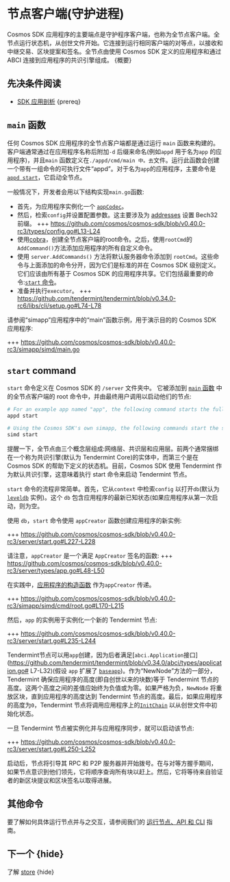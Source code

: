 # 节点客户端(守护进程)

Cosmos SDK 应用程序的主要端点是守护程序客户端，也称为全节点客户端。全节点运行状态机，从创世文件开始。它连接到运行相同客户端的对等点，以接收和中继交易、区块提案和签名。全节点由使用 Cosmos SDK 定义的应用程序和通过 ABCI 连接到应用程序的共识引擎组成。 {概要}

## 先决条件阅读

- [SDK 应用剖析](../basics/app-anatomy.md) {prereq}

## `main` 函数

任何 Cosmos SDK 应用程序的全节点客户端都是通过运行 `main` 函数来构建的。客户端通常通过在应用程序名称后附加`-d` 后缀来命名(例如`appd` 用于名为`app` 的应用程序)，并且`main` 函数定义在`./appd/cmd/main 中。去`文件。运行此函数会创建一个带有一组命令的可执行文件“appd”。对于名为`app`的应用程序，主要命令是[`appd start`](#start-command)，它启动全节点。

一般情况下，开发者会用以下结构实现`main.go`函数:

- 首先，为应用程序实例化一个 [`appCodec`](./encoding.md)。
- 然后，检索`config`并设置配置参数。这主要涉及为 [addresses](../basics/accounts.md#addresses) 设置 Bech32 前缀。
  +++ https://github.com/cosmos/cosmos-sdk/blob/v0.40.0-rc3/types/config.go#L13-L24
- 使用[cobra](https://github.com/spf13/cobra)，创建全节点客户端的root命令。之后，使用`rootCmd`的`AddCommand()`方法添加应用程序的所有自定义命令。
- 使用 `server.AddCommands()` 方法将默认服务器命令添加到 `rootCmd`。这些命令与上面添加的命令分开，因为它们是标准的并在 Cosmos SDK 级别定义。它们应该由所有基于 Cosmos SDK 的应用程序共享。它们包括最重要的命令:[`start` 命令](#start-command)。
- 准备并执行`executor`。
   +++ https://github.com/tendermint/tendermint/blob/v0.34.0-rc6/libs/cli/setup.go#L74-L78

请参阅“simapp”应用程序中的“main”函数示例，用于演示目的的 Cosmos SDK 应用程序:

+++ https://github.com/cosmos/cosmos-sdk/blob/v0.40.0-rc3/simapp/simd/main.go 

## `start` command

`start` 命令定义在 Cosmos SDK 的 `/server` 文件夹中。 它被添加到 [`main` 函数](#main-function) 中的全节点客户端的 root 命令中，并由最终用户调用以启动他们的节点: 

```bash
# For an example app named "app", the following command starts the full-node.
appd start

# Using the Cosmos SDK's own simapp, the following commands start the simapp node.
simd start
```

提醒一下，全节点由三个概念层组成:网络层、共识层和应用层。前两个通常捆绑在一个称为共识引擎(默认为 Tendermint Core)的实体中，而第三个是在 Cosmos SDK 的帮助下定义的状态机。目前，Cosmos SDK 使用 Tendermint 作为默认共识引擎，这意味着执行 start 命令来启动 Tendermint 节点。

`start` 命令的流程非常简单。首先，它从`context` 中检索`config` 以打开`db`(默认为[`leveldb`](https://github.com/syndtr/goleveldb) 实例)。这个 `db` 包含应用程序的最新已知状态(如果应用程序从第一次启动，则为空。

使用 `db`，`start` 命令使用 `appCreator` 函数创建应用程序的新实例:

+++ https://github.com/cosmos/cosmos-sdk/blob/v0.40.0-rc3/server/start.go#L227-L228

请注意，`appCreator` 是一个满足 `AppCreator` 签名的函数:
+++ https://github.com/cosmos/cosmos-sdk/blob/v0.40.0-rc3/server/types/app.go#L48-L50

在实践中，[应用程序的构造函数](../basics/app-anatomy.md#constructor-function) 作为`appCreator` 传递。

+++ https://github.com/cosmos/cosmos-sdk/blob/v0.40.0-rc3/simapp/simd/cmd/root.go#L170-L215

然后，`app` 的实例用于实例化一个新的 Tendermint 节点:

+++ https://github.com/cosmos/cosmos-sdk/blob/v0.40.0-rc3/server/start.go#L235-L244

Tendermint节点可以用`app`创建，因为后者满足[`abci.Application`接口](https://github.com/tendermint/tendermint/blob/v0.34.0/abci/types/application.go# L7-L32)(假设 `app` 扩展了 [`baseapp`](./baseapp.md))。作为“NewNode”方法的一部分，Tendermint 确保应用程序的高度(即自创世以来的块数)等于 Tendermint 节点的高度。这两个高度之间的差值应始终为负值或为零。如果严格为负，`NewNode` 将重放区块，直到应用程序的高度达到 Tendermint 节点的高度。最后，如果应用程序的高度为`0`，Tendermint 节点将调用应用程序上的[`InitChain`](./baseapp.md#initchain) 以从创世文件中初始化状态。

一旦 Tendermint 节点被实例化并与应用程序同步，就可以启动该节点:

+++ https://github.com/cosmos/cosmos-sdk/blob/v0.40.0-rc3/server/start.go#L250-L252

启动后，节点将引导其 RPC 和 P2P 服务器并开始拨号。在与对等方握手期间，如果节点意识到他们领先，它将顺序查询所有块以赶上。然后，它将等待来自验证者的新区块提议和区块签名以取得进展。

## 其他命令

要了解如何具体运行节点并与之交互，请参阅我们的 [运行节点、API 和 CLI](../run-node/README.md) 指南。

## 下一个 {hide}

了解 [store](./store.md) {hide} 
